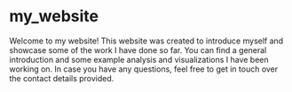 # my_website
Welcome to my website! This website was created to introduce myself and showcase some of the work I have done so far. You can find a general introduction and some example analysis and visualizations I have been working on. In case you have any questions, feel free to get in touch over the contact details provided. 

